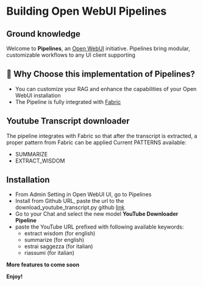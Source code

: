 # Building Open WebUI Pipelines

## Ground knowledge
Welcome to **Pipelines**, an [Open WebUI](https://github.com/open-webui) initiative. Pipelines bring modular, customizable workflows to any UI client supporting 

## 🚀 Why Choose this implementation of Pipelines?
- You can customize your RAG and enhance the capabilities of your Open WebUI installation
- The Pipeline is fully integrated with [Fabric](https://github.com/danielmiessler/fabric?tab=readme-ov-file#fabric)

## Youtube Transcript downloader
The pipeline integrates with Fabric so that after the transcript is extracted, a proper pattern from Fabric can be applied
Current PATTERNS available:
- SUMMARIZE
- EXTRACT_WISDOM

## Installation
- From Admin Setting in Open WebUI UI, go to Pipelines
- Install from Github URL, paste the url to the download_youtube_transcript.py github [link]()
- Go to your Chat and select the new model **YouTube Downloader Pipeline**
- paste the YouTube URL prefixed with following available keywords:
    - extract wisdom (for english)
    - summarize (for english)
    - estrai saggezza (for italian)
    - riassumi (for italian)

**More features to come soon**

**Enjoy!**